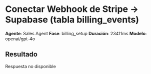 # Conectar Webhook de Stripe → Supabase (tabla billing_events)

**Agente**: Sales Agent
**Fase**: billing_setup
**Duración**: 23411ms
**Modelo**: openai/gpt-4o

## Resultado

Respuesta no disponible